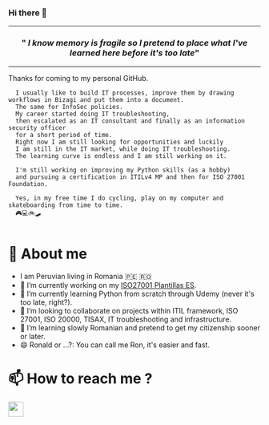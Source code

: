 ### Hi there 👋


<hr>
<!-- MAIN PHRASE SECTION -->
<span>
  <span>
    <h3 align="center">"<em>
I know memory is fragile so I pretend to place what I've learned here before it's too late</em>"
    </h3>
</span>
<hr>

Thanks for coming to my personal GitHub.
  
```
  I usually like to build IT processes, improve them by drawing workflows in Bizagi and put them into a document. 
  The same for InfoSec policies. 
  My career started doing IT troubleshooting, 
  then escalated as an IT consultant and finally as an information security officer 
  for a short period of time. 
  Right now I am still looking for opportunities and luckily 
  I am still in the IT market, while doing IT troubleshooting. 
  The learning curve is endless and I am still working on it.
  
  I'm still working on improving my Python skills (as a hobby) 
  and pursuing a certification in ITILv4 MP and then for ISO 27001 Foundation.

  Yes, in my free time I do cycling, play on my computer and skateboarding from time to time.
  🎮💻🚲🛹
  
```
  
# 🧔 About me
  
- I am Peruvian living in Romania 🇵🇪 🇷🇴
- 🔭 I’m currently working on my [ISO27001 Plantillas ES](https://github.com/afalconr/ISO27001-plantillasES).
- 🌱 I’m currently learning Python from scratch through Udemy (never it's too late, right?).
- 👯 I’m looking to collaborate on projects within ITIL framework, ISO 27001, ISO 20000, TISAX, IT troubleshooting and infrastructure.
- 🤔 I’m learning slowly Romanian and pretend to get my citizenship sooner or later.
- 😄 Ronald or ...?: You can call me Ron, it's easier and fast.

  
 # 📫 How to reach me ?
  [<img src="https://upload.wikimedia.org/wikipedia/commons/thumb/c/ca/LinkedIn_logo_initials.png/900px-LinkedIn_logo_initials.png" width="30px">](https://www.linkedin.com/in/ronald-andradef/)
